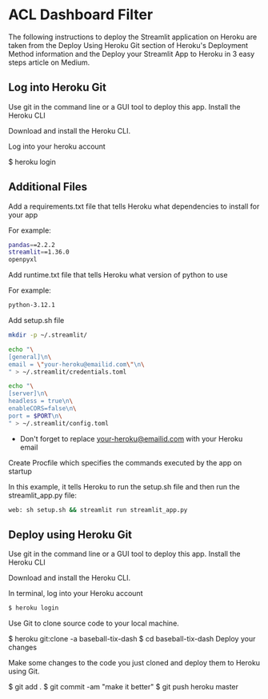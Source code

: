 # ACL Dashboard Filter

The following instructions to deploy the Streamlit application on Heroku are taken from the Deploy Using Heroku Git section of Heroku's Deployment Method information and the Deploy your Streamlit App to Heroku in 3 easy steps article on Medium.

## Log into Heroku Git
Use git in the command line or a GUI tool to deploy this app. Install the Heroku CLI

Download and install the Heroku CLI.

Log into your heroku account

$ heroku login

## Additional Files 
Add a requirements.txt file that tells Heroku what dependencies to install for your app

For example: 
```bash
pandas==2.2.2
streamlit==1.36.0
openpyxl
```

Add runtime.txt file that tells Heroku what version of python to use

For example:
```bash
python-3.12.1
```

Add setup.sh file 
```bash
mkdir -p ~/.streamlit/

echo "\
[general]\n\
email = \"your-heroku@emailid.com\"\n\
" > ~/.streamlit/credentials.toml

echo "\
[server]\n\
headless = true\n\
enableCORS=false\n\
port = $PORT\n\
" > ~/.streamlit/config.toml
```
- Don't forget to replace your-heroku@emailid.com with your Heroku email

Create Procfile which specifies the commands executed by the app on startup

In this example, it tells Heroku to run the setup.sh file and then run the streamlit_app.py file:
```bash
web: sh setup.sh && streamlit run streamlit_app.py
```

## Deploy using Heroku Git
Use git in the command line or a GUI tool to deploy this app. Install the Heroku CLI

Download and install the Heroku CLI.

In terminal, log into your Heroku account
```bash
$ heroku login
```

Use Git to clone source code to your local machine.

$ heroku git:clone -a baseball-tix-dash 
$ cd baseball-tix-dash
Deploy your changes

Make some changes to the code you just cloned and deploy them to Heroku using Git.

$ git add .
$ git commit -am "make it better"
$ git push heroku master
